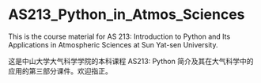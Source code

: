 # AS213_Python_in_Atmos_Sciences

This is the course material for AS 213: Introduction to Python and Its Applications in Atmospheric Sciences at Sun Yat-sen University.

这是中山大学大气科学学院的本科课程 AS213: Python 简介及其在大气科学中的应用的第三部分课件。欢迎指正。  
